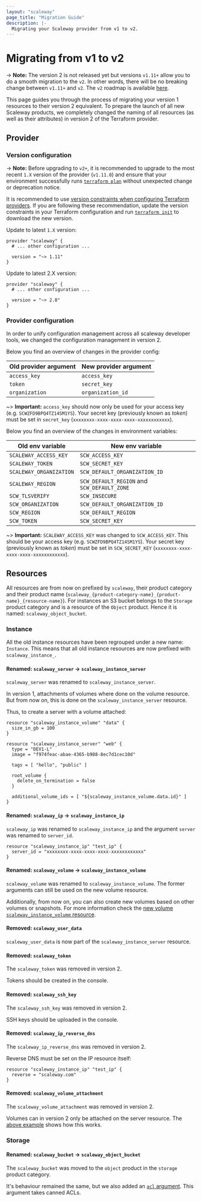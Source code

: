 ```yaml
---
layout: "scaleway"
page_title: "Migration Guide"
description: |-
  Migrating your Scaleway provider from v1 to v2.
---
```


# Migrating from v1 to v2

-> **Note:** The version 2 is not released yet but versions `v1.11+` allow you to do a smooth migration to the `v2`. In other words, there will be no breaking change between `v1.11+` and `v2`. The `v2` roadmap is available [here](https://github.com/terraform-providers/terraform-provider-scaleway/issues/125).

This page guides you through the process of migrating your version 1 resources to their version 2 equivalent.
To prepare the launch of all new Scaleway products, we completely changed the naming of all resources (as well as their attributes) in version 2 of the Terraform provider.

## Provider

### Version configuration

-> **Note:** Before upgrading to `v2+`, it is recommended to upgrade to the most recent `1.X` version of the provider (`v1.11.0`) and ensure that your environment successfully runs [`terraform plan`](https://www.terraform.io/docs/commands/plan.html) without unexpected change or deprecation notice.

It is recommended to use [version constraints when configuring Terraform providers](https://www.terraform.io/docs/configuration/providers.html#version-provider-versions). If you are following these recommendation, update the version constraints in your Terraform configuration and run [`terraform init`](https://www.terraform.io/docs/commands/init.html) to download the new version.

Update to latest `1.X` version:

```hcl
provider "scaleway" {
  # ... other configuration ...

  version = "~> 1.11"
}
```

Update to latest 2.X version:

```hcl
provider "scaleway" {
  # ... other configuration ...

  version = "~> 2.0"
}
```

### Provider configuration

In order to unify configuration management across all scaleway developer tools, we changed the configuration management in version 2.

Below you find an overview of changes in the provider config:

| Old provider argument | New provider argument |
| --------------------- | --------------------- |
| `access_key`          | `access_key`          |
| `token`               | `secret_key`          |
| `organization`        | `organization_id`     |

~> **Important:** `access_key` should now only be used for your access key (e.g. `SCWZFD9BPQ4TZ14SM1YS`). Your secret key (previously known as _token_) must be set in `secret_key` (`xxxxxxxx-xxxx-xxxx-xxxx-xxxxxxxxxxxx`).

Below you find an overview of the changes in environment variables:

| Old env variable        | New env variable                            |
| ----------------------- | ------------------------------------------- |
| `SCALEWAY_ACCESS_KEY`   | `SCW_ACCESS_KEY`                            |
| `SCALEWAY_TOKEN`        | `SCW_SECRET_KEY`                            |
| `SCALEWAY_ORGANIZATION` | `SCW_DEFAULT_ORGANIZATION_ID`               |
| `SCALEWAY_REGION`       | `SCW_DEFAULT_REGION` and `SCW_DEFAULT_ZONE` |
| `SCW_TLSVERIFY`         | `SCW_INSECURE`                              |
| `SCW_ORGANIZATION`      | `SCW_DEFAULT_ORGANIZATION_ID`               |
| `SCW_REGION`            | `SCW_DEFAULT_REGION`                        |
| `SCW_TOKEN`             | `SCW_SECRET_KEY`                            |

~> **Important:** `SCALEWAY_ACCESS_KEY` was changed to `SCW_ACCESS_KEY`. This should be your access key (e.g. `SCWZFD9BPQ4TZ14SM1YS`). Your secret key (previously known as _token_) must be set in `SCW_SECRET_KEY` (`xxxxxxxx-xxxx-xxxx-xxxx-xxxxxxxxxxxx`).

## Resources

All resources are from now on prefixed by `scaleway`, their product category and their product name (`scaleway_{product-category-name}_{product-name}_{resource-name}`). For instances an S3 bucket belongs to the `Storage` product category and is a resource of the `Object` product. Hence it is named: `scaleway_object_bucket`.

### Instance

All the old instance resources have been regrouped under a new name: `Instance`.
This means that all old instance resources are now prefixed with `scaleway_instance_`.

#### Renamed: `scaleway_server` -> `scaleway_instance_server`

`scaleway_server` was renamed to `scaleway_instance_server`.

In version 1, attachments of volumes where done on the volume resource. But from now on, this is done on the `scaleway_instance_server` resource.

Thus, to create a server with a volume attached:

```hcl
resource "scaleway_instance_volume" "data" {
  size_in_gb = 100
}

resource "scaleway_instance_server" "web" {
  type = "DEV1-L"
  image = "f974feac-abae-4365-b988-8ec7d1cec10d"

  tags = [ "hello", "public" ]

  root_volume {
    delete_on_termination = false
  }

  additional_volume_ids = [ "${scaleway_instance_volume.data.id}" ]
}
```

#### Renamed: `scaleway_ip` -> `scaleway_instance_ip`

`scaleway_ip` was renamed to `scaleway_instance_ip` and the argument `server` was renamed to `server_id`.

```hcl
resource "scaleway_instance_ip" "test_ip" {
  server_id = "xxxxxxxx-xxxx-xxxx-xxxx-xxxxxxxxxxxx"
}
```

#### Renamed: `scaleway_volume` -> `scaleway_instance_volume`

`scaleway_volume` was renamed to `scaleway_instance_volume`.
The former arguments can still be used on the new volume resource.

Additionally, from now on, you can also create new volumes based on other volumes or snapshots. For more information check the [new volume `scaleway_instance_volume` resource](../r/instance_volume.html).

#### Removed: `scaleway_user_data`

`scaleway_user_data` is now part of the `scaleway_instance_server` resource.

#### Removed: `scaleway_token`

The `scaleway_token` was removed in version 2.

Tokens should be created in the console.

#### Removed: `scaleway_ssh_key`

The `scaleway_ssh_key` was removed in version 2.

SSH keys should be uploaded in the console.

#### Removed: `scaleway_ip_reverse_dns`

The `scaleway_ip_reverse_dns` was removed in version 2.

Reverse DNS must be set on the IP resource itself:

```hcl
resource "scaleway_instance_ip" "test_ip" {
  reverse = "scaleway.com"
}
```

#### Removed: `scaleway_volume_attachment`

The `scaleway_volume_attachment` was removed in version 2.

Volumes can in version 2 only be attached on the server resource. The [above example](#scaleway_server-gt-scaleway_instance_server) shows how this works.

### Storage

#### Renamed: `scaleway_bucket` -> `scaleway_object_bucket`

The `scaleway_bucket` was moved to the `object` product in the `storage` product category.

It's behaviour remained the same, but we also added an [`acl` argument](../r/object_bucket.html#acl). This argument takes canned ACLs.
